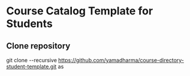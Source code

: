 # Course Catalog Template for Students

## Clone repository

git clone --recursive https://github.com/yamadharma/course-directory-student-template.git
as
